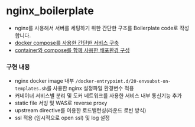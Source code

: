 # nginx_boilerplate
- nginx를 사용해서 서버를 세팅하기 위한 간단한 구조를 Boilerplate code로 작성합니다.
- [docker compose를 사용한 간단한 서비스 구축](./default)
- [container와 compose를 함께 사용한 배포환경 구성](./django-server)

### 구현 내용
- nginx docker image 내부 `/docker-entrypoint.d/20-envsubst-on-templates.sh`를 사용한 nginx 설정파일 환경변수 적용
- 커네이너 서비스별 분리 및 도커 네트워크를 사용한 서비스 내부 통신기능 추가
- static file 서빙 및 WAS로 reverse proxy
- upstream directive를 이용한 로드밸런싱(라운드 로빈 방식)
- ssl 적용 (임시적으로 open ssl) 및 log 설정
